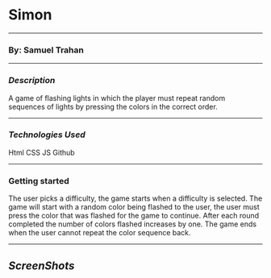# Simon




----
### By: Samuel Trahan


------------------------
### _Description_

A game of flashing lights in which the player must repeat random sequences of lights by pressing the colors in the correct order.

-------

### _Technologies Used_

Html
CSS
JS
Github

------

### Getting started

The user picks a difficulty, the game starts when a difficulty is selected.  The game will start with a random color being flashed to the user, the user must press the color that was flashed for the game to continue.  After each round completed the number of colors flashed increases by one.  The game ends when the user cannot repeat the color sequence back.

-----

## _ScreenShots_

